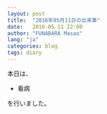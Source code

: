 ```yaml
---
layout: post
title:  "2016年05月11日の出来事"
date:   2016-05-11 22:00
author: "FUNABARA Masao"
lang: "ja"
categories: blog
tags: diary
---
```


本日は、

* 看病

を行いました。
